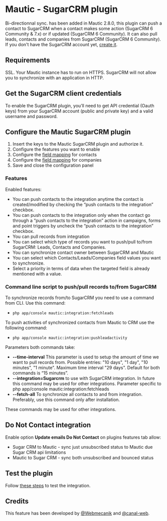# Mautic - SugarCRM plugin
Bi-directionnal sync. has been added in Mautic 2.8.0, this plugin can push a contact to SugarCRM when a contact makes some action  (SugarCRM 6 Community & 7.x) or if updated (SugarCRM 6 Community). It can also pull leads, contacts and companies from SugarCRM (SugarCRM 6 Community). If you don't have the SugarCRM account yet, [create it](https://www.sugarcrm.com/).

## Requirements
SSL. Your Mautic instance has to run on HTTPS. SugarCRM will not allow you to synchronize with an application in HTTP.

## Get the SugarCRM client credentials
To enable the SugarCRM plugin, you’ll need to get API credential (Oauth keys) from your SugarCRM account (public and private key) and a valid username and password.

## Configure the Mautic SugarCRM plugin
1. Insert the keys to the Mautic SugarCRM plugin and authorize it.
2. Configure the features you want to enable
3. Configure the [field mapping](./../plugins/field_mapping.html) for contacts
4. Configure the [field mapping](./../plugins/field_mapping.html) for companies
5. Save and close the configuration panel

### Features
Enabled features:
* You can push contacts to the integration anytime the contact is created/modified by checking the “push contacts to the integration” checkbox.
* You can push contacts to the integration only when the contact go through a “push contacts to the integration” action in campaigns, forms and point triggers by uncheck the  “push contacts to the integration” checkbox.
* You can pull records from integration
* You can select which type of records you want to push/pull to/from SugarCRM: Leads, Contacts and Companies.
* You can synchronize contact owner between SugarCRM and Mautic
* You can select which Contacts/Leads/Companies field values you want to synchronize.
* Select a priority in terms of data when the targeted field is already mentioned with a value.

### Command line script to push/pull records to/from SugarCRM
To synchronize records from/to SugarCRM you need to use a command from CLI. Use this command:
* `php app/console mautic:integration:fetchleads`

To push activities of synchronized contacts from Mautic to CRM use the following command:
* `php app/console mautic:integration:pushleadactivity`


Parameters both commands take:
* **--time-interval** This parameter is used to setup the amount of time we want to pull records from. Possible entries: "10 days", "1 day", "10 minutes", "1 minute". Maximum time interval "29 days". Default for both commands is “15 minutes”.
* **--integration=Sugarcrm** to use with SugarCRM integration. In future this command may be used for other integrations.
Parameter specific to php app/console mautic:integration:fetchleads
* **--fetch-all** To synchronize all contacts to and from integration. Preferably, use this command only after installation.

These commands may be used for other integrations.

## Do Not Contact integration

Enable option **Update emails Do Not Contact** on plugins features tab allow:

- Sugar CRM to Mautic - sync just unsubscribed status to Mautic due Sugar CRM api limitations
- Mautic to Sugar CRM - sync both unsubscribed and bounced status

## Test the plugin
Follow [these steps](./../plugins/integration_test.html) to test the integration.

## Credits
This feature has been developed by [@Webmecanik](https://github.com/webmecanik) and [@canal-web](https://github.com/canal-web).
